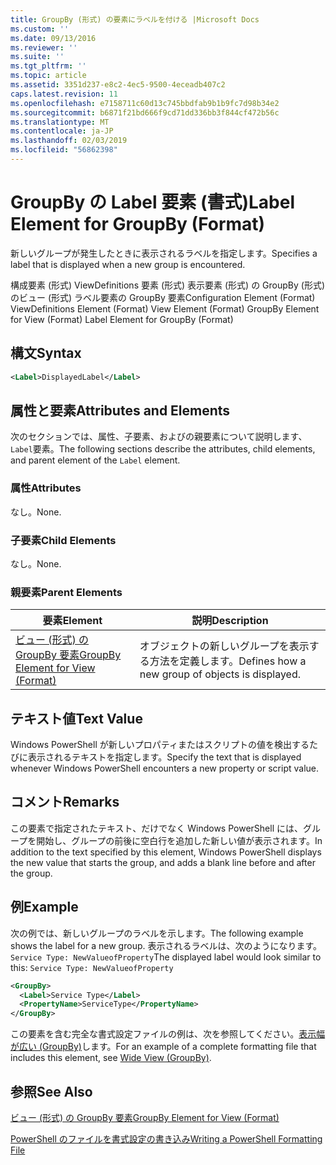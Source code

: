 ```yaml
---
title: GroupBy (形式) の要素にラベルを付ける |Microsoft Docs
ms.custom: ''
ms.date: 09/13/2016
ms.reviewer: ''
ms.suite: ''
ms.tgt_pltfrm: ''
ms.topic: article
ms.assetid: 3351d237-e8c2-4ec5-9500-4eceadb407c2
caps.latest.revision: 11
ms.openlocfilehash: e7158711c60d13c745bbdfab9b1b9fc7d98b34e2
ms.sourcegitcommit: b6871f21bd666f9cd71dd336bb3f844cf472b56c
ms.translationtype: MT
ms.contentlocale: ja-JP
ms.lasthandoff: 02/03/2019
ms.locfileid: "56862398"
---
```

# <a name="label-element-for-groupby-format"></a><span data-ttu-id="d58b6-102">GroupBy の Label 要素 (書式)</span><span class="sxs-lookup"><span data-stu-id="d58b6-102">Label Element for GroupBy (Format)</span></span>

<span data-ttu-id="d58b6-103">新しいグループが発生したときに表示されるラベルを指定します。</span><span class="sxs-lookup"><span data-stu-id="d58b6-103">Specifies a label that is displayed when a new group is encountered.</span></span>

<span data-ttu-id="d58b6-104">構成要素 (形式) ViewDefinitions 要素 (形式) 表示要素 (形式) の GroupBy (形式) のビュー (形式) ラベル要素の GroupBy 要素</span><span class="sxs-lookup"><span data-stu-id="d58b6-104">Configuration Element (Format) ViewDefinitions Element (Format) View Element (Format) GroupBy Element for View (Format) Label Element for GroupBy (Format)</span></span>

## <a name="syntax"></a><span data-ttu-id="d58b6-105">構文</span><span class="sxs-lookup"><span data-stu-id="d58b6-105">Syntax</span></span>

```xml
<Label>DisplayedLabel</Label>
```

## <a name="attributes-and-elements"></a><span data-ttu-id="d58b6-106">属性と要素</span><span class="sxs-lookup"><span data-stu-id="d58b6-106">Attributes and Elements</span></span>

<span data-ttu-id="d58b6-107">次のセクションでは、属性、子要素、およびの親要素について説明します、`Label`要素。</span><span class="sxs-lookup"><span data-stu-id="d58b6-107">The following sections describe the attributes, child elements, and parent element of the `Label` element.</span></span>

### <a name="attributes"></a><span data-ttu-id="d58b6-108">属性</span><span class="sxs-lookup"><span data-stu-id="d58b6-108">Attributes</span></span>

<span data-ttu-id="d58b6-109">なし。</span><span class="sxs-lookup"><span data-stu-id="d58b6-109">None.</span></span>

### <a name="child-elements"></a><span data-ttu-id="d58b6-110">子要素</span><span class="sxs-lookup"><span data-stu-id="d58b6-110">Child Elements</span></span>

<span data-ttu-id="d58b6-111">なし。</span><span class="sxs-lookup"><span data-stu-id="d58b6-111">None.</span></span>

### <a name="parent-elements"></a><span data-ttu-id="d58b6-112">親要素</span><span class="sxs-lookup"><span data-stu-id="d58b6-112">Parent Elements</span></span>

|<span data-ttu-id="d58b6-113">要素</span><span class="sxs-lookup"><span data-stu-id="d58b6-113">Element</span></span>|<span data-ttu-id="d58b6-114">説明</span><span class="sxs-lookup"><span data-stu-id="d58b6-114">Description</span></span>|
|-------------|-----------------|
|[<span data-ttu-id="d58b6-115">ビュー (形式) の GroupBy 要素</span><span class="sxs-lookup"><span data-stu-id="d58b6-115">GroupBy Element for View (Format)</span></span>](./groupby-element-for-view-format.md)|<span data-ttu-id="d58b6-116">オブジェクトの新しいグループを表示する方法を定義します。</span><span class="sxs-lookup"><span data-stu-id="d58b6-116">Defines how a new group of objects is displayed.</span></span>|

## <a name="text-value"></a><span data-ttu-id="d58b6-117">テキスト値</span><span class="sxs-lookup"><span data-stu-id="d58b6-117">Text Value</span></span>

<span data-ttu-id="d58b6-118">Windows PowerShell が新しいプロパティまたはスクリプトの値を検出するたびに表示されるテキストを指定します。</span><span class="sxs-lookup"><span data-stu-id="d58b6-118">Specify the text that is displayed whenever Windows PowerShell encounters a new property or script value.</span></span>

## <a name="remarks"></a><span data-ttu-id="d58b6-119">コメント</span><span class="sxs-lookup"><span data-stu-id="d58b6-119">Remarks</span></span>

<span data-ttu-id="d58b6-120">この要素で指定されたテキスト、だけでなく Windows PowerShell には、グループを開始し、グループの前後に空白行を追加した新しい値が表示されます。</span><span class="sxs-lookup"><span data-stu-id="d58b6-120">In addition to the text specified by this element, Windows PowerShell displays the new value that starts the group, and adds a blank line before and after the group.</span></span>

## <a name="example"></a><span data-ttu-id="d58b6-121">例</span><span class="sxs-lookup"><span data-stu-id="d58b6-121">Example</span></span>

<span data-ttu-id="d58b6-122">次の例では、新しいグループのラベルを示します。</span><span class="sxs-lookup"><span data-stu-id="d58b6-122">The following example shows the label for a new group.</span></span> <span data-ttu-id="d58b6-123">表示されるラベルは、次のようになります。 `Service Type: NewValueofProperty`</span><span class="sxs-lookup"><span data-stu-id="d58b6-123">The displayed label would look similar to this: `Service Type: NewValueofProperty`</span></span>

```xml
<GroupBy>
  <Label>Service Type</Label>
  <PropertyName>ServiceType</PropertyName>
</GroupBy>

```

<span data-ttu-id="d58b6-124">この要素を含む完全な書式設定ファイルの例は、次を参照してください。[表示幅が広い (GroupBy)](./wide-view-groupby.md)します。</span><span class="sxs-lookup"><span data-stu-id="d58b6-124">For an example of a complete formatting file that includes this element, see [Wide View (GroupBy)](./wide-view-groupby.md).</span></span>

## <a name="see-also"></a><span data-ttu-id="d58b6-125">参照</span><span class="sxs-lookup"><span data-stu-id="d58b6-125">See Also</span></span>

[<span data-ttu-id="d58b6-126">ビュー (形式) の GroupBy 要素</span><span class="sxs-lookup"><span data-stu-id="d58b6-126">GroupBy Element for View (Format)</span></span>](./groupby-element-for-view-format.md)

[<span data-ttu-id="d58b6-127">PowerShell のファイルを書式設定の書き込み</span><span class="sxs-lookup"><span data-stu-id="d58b6-127">Writing a PowerShell Formatting File</span></span>](./writing-a-powershell-formatting-file.md)
